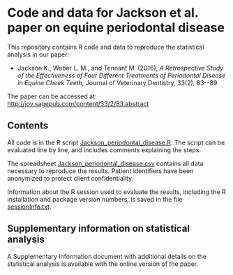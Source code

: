 Code and data for Jackson et al. paper on equine periodontal disease
====================================================================

This repository contains R code and data to reproduce the statistical analysis in our paper:

- Jackson K., Weber L. M., and Tennant M. (2016), *A Retrospective Study of the Effectiveness of Four Different Treatments of Periodontal Disease in Equine Cheek Teeth*, Journal of Veterinary Dentistry, 33(2), 83--89.

The paper can be accessed at: http://jov.sagepub.com/content/33/2/83.abstract


## Contents

All code is in the R script [Jackson_periodontal_disease.R](Jackson_periodontal_disease.R). The script can be evaluated line by line, and includes comments explaining the steps.

The spreadsheet [Jackson_periodontal_disease.csv](Jackson_periodontal_disease.csv) contains all data necessary to reproduce the results. Patient identifiers have been anonymized to protect client confidentiality.

Information about the R session used to evaluate the results, including the R installation and package version numbers, is saved in the file [sessionInfo.txt](sessionInfo.txt).


## Supplementary information on statistical analysis

A Supplementary Information document with additional details on the statistical analysis is available with the online version of the paper.

